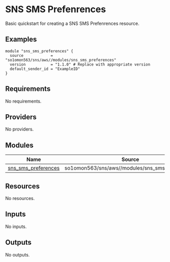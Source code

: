 # SNS SMS Prefenrences

Basic quickstart for creating a SNS SMS Prefenrences resource.
<!-- BEGINNING OF PRE-COMMIT-TERRAFORM DOCS HOOK -->


## Examples

```hcl
module "sns_sms_preferences" {
  source            = "so1omon563/sns/aws//modules/sns_sms_preferences"
  version           = "1.1.0" # Replace with appropriate version
  default_sender_id = "ExampleID"
}
```

## Requirements

No requirements.

## Providers

No providers.

## Modules

| Name | Source | Version |
|------|--------|---------|
| <a name="module_sns_sms_preferences"></a> [sns\_sms\_preferences](#module\_sns\_sms\_preferences) | so1omon563/sns/aws//modules/sns_sms_preferences | 1.1.0 |

## Resources

No resources.

## Inputs

No inputs.

## Outputs

No outputs.


<!-- END OF PRE-COMMIT-TERRAFORM DOCS HOOK -->
